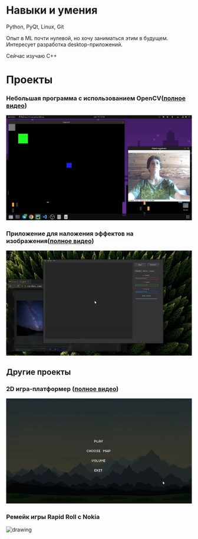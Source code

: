 # Навыки и умения

Python, PyQt, Linux, Git

Опыт в ML почти нулевой, но хочу заниматься этим в будущем.
Интересует разработка desktop-приложений.

Сейчас изучаю C++

# Проекты

### Небольшая программа с использованием OpenCV([полное видео](opencv_demo.mp4))
![](opencv_demo.GIF)

### Приложение для наложения эффектов на изображения([полное видео](qt_app.mp4))
![](qt_app.GIF)


## Другие проекты

### 2D игра-платформер ([полное видео](game_demo.mp4))
![](game_demo.gif)


### Ремейк игры Rapid Roll с Nokia
<img src="rapid_roll_demo.gif" alt="drawing" height="500"/>
